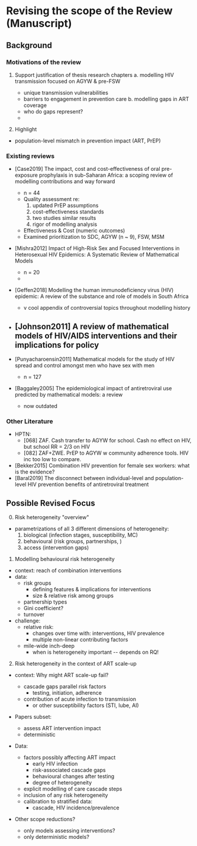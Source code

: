 # Revising the scope of the Review (Manuscript)

## Background

### Motivations of the review
1. Support justification of thesis research chapters
  a. modelling HIV transmission focused on AGYW & pre-FSW
    - unique transmission vulnerabilities
    - barriers to engagement in prevention care
  b. modelling gaps in ART coverage
    - who do gaps represent?
    - 

2. Highlight
  - population-level mismatch in prevention impact (ART, PrEP)

### Existing reviews
- [Case2019] The impact, cost and cost-effectiveness of oral pre-exposure prophylaxis in sub-Saharan Africa: a scoping review of modelling contributions and way forward
  - n = 44
  - Quality assessment re:
    1. updated PrEP assumptions
    2. cost-effectiveness standards
    3. two studies similar results
    4. rigor of modelling analysis
  - Effectiveness & Cost (numeric outcomes)
  - Examined prioritization to SDC, AGYW (n ~ 9), FSW, MSM

- [Mishra2012] Impact of High-Risk Sex and Focused Interventions in Heterosexual HIV Epidemics: A Systematic Review of Mathematical Models
  - n = 20
  - 
- [Geffen2018] Modelling the human immunodeficiency virus (HIV) epidemic: A review of the substance and role of models in South Africa
  - v cool appendix of controversial topics throughout modelling history

- [Johnson2011] A review of mathematical models of HIV/AIDS interventions and their implications for policy
  - 

- [Punyacharoensin2011] Mathematical models for the study of HIV spread and control amongst men who have sex with men
  - n = 127

- [Baggaley2005] The epidemiological impact of antiretroviral use predicted by mathematical models: a review
  - now outdated

### Other Literature
- HPTN:
  - [068] ZAF. Cash transfer to AGYW for school. Cash no effect on HIV, but school RR = 2/3 on HIV
  - [082] ZAF+ZWE. PrEP to AGYW w community adherence tools. HIV inc too low to compare.
- [Bekker2015] Combination HIV prevention for female sex workers: what is the evidence?
- [Baral2019] The disconnect between individual-level and population-level HIV prevention benefits of antiretroviral treatment

## Possible Revised Focus

0. Risk heterogeneity "overview"
  - parametrizations of all 3 different dimensions of heterogeneity:
    1. biological (infection stages, susceptibility, MC)
    2. behavioural (risk groups, partnerships, )
    3. access (intervention gaps)

1. Modelling behavioural risk heterogeneity
  - context: reach of combination interventions
  - data:
    - risk groups
      - defining features & implications for interventions
      - size & relative risk among groups
    - partnership types
    - Gini coefficient?
    - turnover
  - challenge:
    - relative risk:
      - changes over time with: interventions, HIV prevalence
      - multiple non-linear contributing factors
    - mile-wide inch-deep
      - when is heterogeneity important -- depends on RQ!

2. Risk heterogeneity in the context of ART scale-up
  - context: Why might ART scale-up fail?
    - cascade gaps parallel risk factors
      - testing, initiation, adherence
    - contribution of acute infection to transmission
      - or other susceptibility factors (STI, lube, AI)
  - Papers subset:
    - assess ART intervention impact
    - deterministic
  - Data:
    - factors possibly affecting ART impact
      - early HIV infection
      - risk-associated cascade gaps
      - behavioural changes after testing
      - degree of heterogeneity
    - explicit modelling of care cascade steps
    - inclusion of any risk heterogeneity
    - calibration to stratified data:
      - cascade, HIV incidence/prevalence

- Other scope reductions?
  - only models assessing interventions?
  - only deterministic models?
  